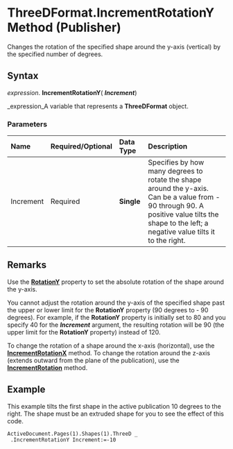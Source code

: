 
# ThreeDFormat.IncrementRotationY Method (Publisher)

Changes the rotation of the specified shape around the y-axis (vertical) by the specified number of degrees.


## Syntax

 _expression_. **IncrementRotationY**( **_Increment_**)

 _expression_A variable that represents a  **ThreeDFormat** object.


### Parameters



|**Name**|**Required/Optional**|**Data Type**|**Description**|
|:-----|:-----|:-----|:-----|
|Increment|Required| **Single**|Specifies by how many degrees to rotate the shape around the y-axis. Can be a value from - 90 through 90. A positive value tilts the shape to the left; a negative value tilts it to the right.|

## Remarks

Use the  **[RotationY](571f090b-71a8-c92e-b4d8-4f21a4c383ed.md)** property to set the absolute rotation of the shape around the y-axis.

You cannot adjust the rotation around the y-axis of the specified shape past the upper or lower limit for the  **RotationY** property (90 degrees to - 90 degrees). For example, if the **RotationY** property is initially set to 80 and you specify 40 for the **_Increment_** argument, the resulting rotation will be 90 (the upper limit for the **RotationY** property) instead of 120.

To change the rotation of a shape around the x-axis (horizontal), use the  **[IncrementRotationX](d64204d6-ff4e-aa25-7795-858006ba2cf2.md)** method. To change the rotation around the z-axis (extends outward from the plane of the publication), use the  **[IncrementRotation](3293c707-f3e8-1afb-cf9c-231ceae66ab6.md)** method.


## Example

This example tilts the first shape in the active publication 10 degrees to the right. The shape must be an extruded shape for you to see the effect of this code.


```
ActiveDocument.Pages(1).Shapes(1).ThreeD _ 
 .IncrementRotationY Increment:=-10
```


